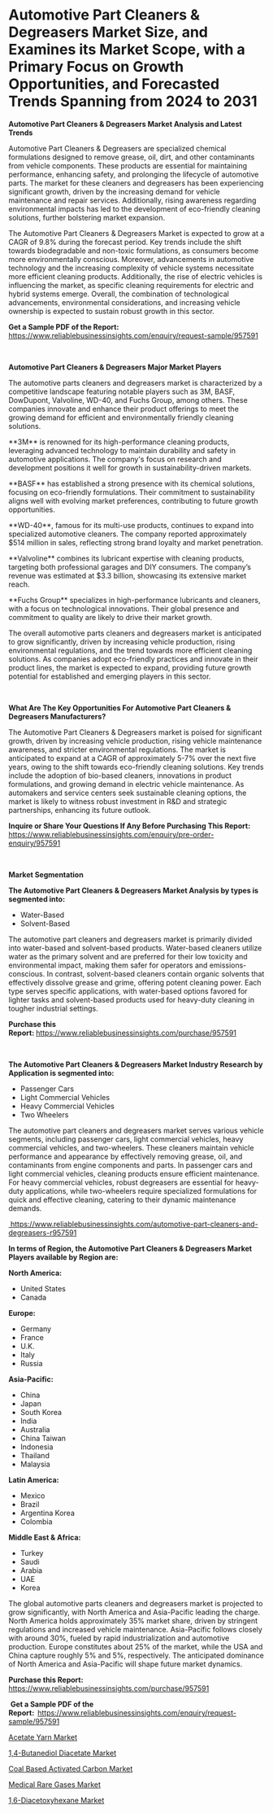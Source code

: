 <p><h1>Automotive Part Cleaners & Degreasers Market Size, and Examines its Market Scope, with a Primary Focus on Growth Opportunities, and Forecasted Trends Spanning from 2024 to 2031</h1></p><p><strong>Automotive Part Cleaners & Degreasers Market Analysis and Latest Trends</strong></p>
<p><p>Automotive Part Cleaners & Degreasers are specialized chemical formulations designed to remove grease, oil, dirt, and other contaminants from vehicle components. These products are essential for maintaining performance, enhancing safety, and prolonging the lifecycle of automotive parts. The market for these cleaners and degreasers has been experiencing significant growth, driven by the increasing demand for vehicle maintenance and repair services. Additionally, rising awareness regarding environmental impacts has led to the development of eco-friendly cleaning solutions, further bolstering market expansion.</p><p>The Automotive Part Cleaners & Degreasers Market is expected to grow at a CAGR of 9.8% during the forecast period. Key trends include the shift towards biodegradable and non-toxic formulations, as consumers become more environmentally conscious. Moreover, advancements in automotive technology and the increasing complexity of vehicle systems necessitate more efficient cleaning products. Additionally, the rise of electric vehicles is influencing the market, as specific cleaning requirements for electric and hybrid systems emerge. Overall, the combination of technological advancements, environmental considerations, and increasing vehicle ownership is expected to sustain robust growth in this sector.</p></p>
<p><strong>Get a Sample PDF of the Report:&nbsp;</strong> <a href="https://www.reliablebusinessinsights.com/enquiry/request-sample/957591?utm_campaign=84&utm_medium=2&utm_source=Github&utm_content=ia&utm_term=10112024&utm_id=automotive-part-cleaners-degreasers">https://www.reliablebusinessinsights.com/enquiry/request-sample/957591</a></p>
<p>&nbsp;</p>
<p><strong>Automotive Part Cleaners & Degreasers Major Market Players</strong></p>
<p><p>The automotive parts cleaners and degreasers market is characterized by a competitive landscape featuring notable players such as 3M, BASF, DowDupont, Valvoline, WD-40, and Fuchs Group, among others. These companies innovate and enhance their product offerings to meet the growing demand for efficient and environmentally friendly cleaning solutions.</p><p>**3M** is renowned for its high-performance cleaning products, leveraging advanced technology to maintain durability and safety in automotive applications. The company's focus on research and development positions it well for growth in sustainability-driven markets.</p><p>**BASF** has established a strong presence with its chemical solutions, focusing on eco-friendly formulations. Their commitment to sustainability aligns well with evolving market preferences, contributing to future growth opportunities.</p><p>**WD-40**, famous for its multi-use products, continues to expand into specialized automotive cleaners. The company reported approximately $514 million in sales, reflecting strong brand loyalty and market penetration.</p><p>**Valvoline** combines its lubricant expertise with cleaning products, targeting both professional garages and DIY consumers. The company’s revenue was estimated at $3.3 billion, showcasing its extensive market reach.</p><p>**Fuchs Group** specializes in high-performance lubricants and cleaners, with a focus on technological innovations. Their global presence and commitment to quality are likely to drive their market growth.</p><p>The overall automotive parts cleaners and degreasers market is anticipated to grow significantly, driven by increasing vehicle production, rising environmental regulations, and the trend towards more efficient cleaning solutions. As companies adopt eco-friendly practices and innovate in their product lines, the market is expected to expand, providing future growth potential for established and emerging players in this sector.</p></p>
<p>&nbsp;</p>
<p><strong>What Are The Key Opportunities For Automotive Part Cleaners & Degreasers Manufacturers?</strong></p>
<p><p>The Automotive Part Cleaners & Degreasers market is poised for significant growth, driven by increasing vehicle production, rising vehicle maintenance awareness, and stricter environmental regulations. The market is anticipated to expand at a CAGR of approximately 5-7% over the next five years, owing to the shift towards eco-friendly cleaning solutions. Key trends include the adoption of bio-based cleaners, innovations in product formulations, and growing demand in electric vehicle maintenance. As automakers and service centers seek sustainable cleaning options, the market is likely to witness robust investment in R&D and strategic partnerships, enhancing its future outlook.</p></p>
<p><strong>Inquire or Share Your Questions If Any Before Purchasing This Report:</strong> <a href="https://www.reliablebusinessinsights.com/enquiry/pre-order-enquiry/957591?utm_campaign=84&utm_medium=2&utm_source=Github&utm_content=ia&utm_term=10112024&utm_id=automotive-part-cleaners-degreasers">https://www.reliablebusinessinsights.com/enquiry/pre-order-enquiry/957591</a></p>
<p>&nbsp;</p>
<p><strong>Market Segmentation</strong></p>
<p><strong>The Automotive Part Cleaners & Degreasers Market Analysis by types is segmented into:</strong></p>
<p><ul><li>Water-Based</li><li>Solvent-Based</li></ul></p>
<p><p>The automotive part cleaners and degreasers market is primarily divided into water-based and solvent-based products. Water-based cleaners utilize water as the primary solvent and are preferred for their low toxicity and environmental impact, making them safer for operators and emissions-conscious. In contrast, solvent-based cleaners contain organic solvents that effectively dissolve grease and grime, offering potent cleaning power. Each type serves specific applications, with water-based options favored for lighter tasks and solvent-based products used for heavy-duty cleaning in tougher industrial settings.</p></p>
<p><strong>Purchase this Report:&nbsp;</strong><a href="https://www.reliablebusinessinsights.com/purchase/957591?utm_campaign=84&utm_medium=2&utm_source=Github&utm_content=ia&utm_term=10112024&utm_id=automotive-part-cleaners-degreasers">https://www.reliablebusinessinsights.com/purchase/957591</a></p>
<p>&nbsp;</p>
<p><strong>The Automotive Part Cleaners & Degreasers Market Industry Research by Application is segmented into:</strong></p>
<p><ul><li>Passenger Cars</li><li>Light Commercial Vehicles</li><li>Heavy Commercial Vehicles</li><li>Two Wheelers</li></ul></p>
<p><p>The automotive part cleaners and degreasers market serves various vehicle segments, including passenger cars, light commercial vehicles, heavy commercial vehicles, and two-wheelers. These cleaners maintain vehicle performance and appearance by effectively removing grease, oil, and contaminants from engine components and parts. In passenger cars and light commercial vehicles, cleaning products ensure efficient maintenance. For heavy commercial vehicles, robust degreasers are essential for heavy-duty applications, while two-wheelers require specialized formulations for quick and effective cleaning, catering to their dynamic maintenance demands.</p></p>
<p><a href="https://www.reliablebusinessinsights.com/automotive-part-cleaners-and-degreasers-r957591?utm_campaign=84&utm_medium=2&utm_source=Github&utm_content=ia&utm_term=10112024&utm_id=automotive-part-cleaners-degreasers">&nbsp;https://www.reliablebusinessinsights.com/automotive-part-cleaners-and-degreasers-r957591</a></p>
<p><strong>In terms of Region, the Automotive Part Cleaners & Degreasers Market Players available by Region are:</strong></p>
<p>
    <p> <strong> North America: </strong>
        <ul>
            <li>United States</li>
            <li>Canada</li>
        </ul>
        </p> 
    <p> <strong> Europe: </strong>
        <ul>
            <li>Germany</li>
            <li>France</li>
            <li>U.K.</li>
            <li>Italy</li>
            <li>Russia</li>
        </ul>
        </p> 
    <p> <strong> Asia-Pacific: </strong>
        <ul>
            <li>China</li>
            <li>Japan</li>
            <li>South Korea</li>
            <li>India</li>
            <li>Australia</li>
            <li>China Taiwan</li>
            <li>Indonesia</li>
            <li>Thailand</li>
            <li>Malaysia</li>
        </ul>
        </p> 
    <p> <strong> Latin America: </strong>
        <ul>
            <li>Mexico</li>
            <li>Brazil</li>
            <li>Argentina Korea</li>
            <li>Colombia</li>
        </ul>
        </p> 
    <p> <strong> Middle East & Africa: </strong>
        <ul>
            <li>Turkey</li>
            <li>Saudi</li>
            <li>Arabia</li>
            <li>UAE</li>
            <li>Korea</li>
        </ul>
    </p>
    </p>
<p><p>The global automotive parts cleaners and degreasers market is projected to grow significantly, with North America and Asia-Pacific leading the charge. North America holds approximately 35% market share, driven by stringent regulations and increased vehicle maintenance. Asia-Pacific follows closely with around 30%, fueled by rapid industrialization and automotive production. Europe constitutes about 25% of the market, while the USA and China capture roughly 5% and 5%, respectively. The anticipated dominance of North America and Asia-Pacific will shape future market dynamics.</p></p>
<p><strong>Purchase this Report: </strong><a href="https://www.reliablebusinessinsights.com/purchase/957591?utm_campaign=84&utm_medium=2&utm_source=Github&utm_content=ia&utm_term=10112024&utm_id=automotive-part-cleaners-degreasers">https://www.reliablebusinessinsights.com/purchase/957591</a></p>
<p>&nbsp;<strong>Get a Sample PDF of the Report:&nbsp;&nbsp;</strong><a href="https://www.reliablebusinessinsights.com/enquiry/request-sample/957591?utm_campaign=84&utm_medium=2&utm_source=Github&utm_content=ia&utm_term=10112024&utm_id=automotive-part-cleaners-degreasers">https://www.reliablebusinessinsights.com/enquiry/request-sample/957591</a></p>
<p><strong></strong></p>
<p><p><a href="https://github.com/MegiDuro586/Market-Research-Report-List-1/blob/main/acetate-yarn-market.md?utm_campaign=84&utm_medium=2&utm_source=Github&utm_content=ia&utm_term=10112024&utm_id=automotive-part-cleaners-degreasers">Acetate Yarn Market</a></p><p><a href="https://www.linkedin.com/pulse/top-trends-transforming-14-butanediol-diacetate-market-f9wxf?utm_campaign=84&utm_medium=2&utm_source=Github&utm_content=ia&utm_term=10112024&utm_id=automotive-part-cleaners-degreasers">1,4-Butanediol Diacetate Market</a></p><p><a href="https://github.com/akrenkthongy/Market-Research-Report-List-1/blob/main/coal-based-activated-carbon-market.md?utm_campaign=84&utm_medium=2&utm_source=Github&utm_content=ia&utm_term=10112024&utm_id=automotive-part-cleaners-degreasers">Coal Based Activated Carbon Market</a></p><p><a href="https://issuu.com/reportprime-2/docs/medical-rare-gases-market-size-2030_6153a86c089b7d?utm_campaign=84&utm_medium=2&utm_source=Github&utm_content=ia&utm_term=10112024&utm_id=automotive-part-cleaners-degreasers">Medical Rare Gases Market</a></p><p><a href="https://www.linkedin.com/pulse/investing-16-diacetoxyhexane-market-trends-leading-products-fyejf?utm_campaign=84&utm_medium=2&utm_source=Github&utm_content=ia&utm_term=10112024&utm_id=automotive-part-cleaners-degreasers">1,6-Diacetoxyhexane Market</a></p></p>